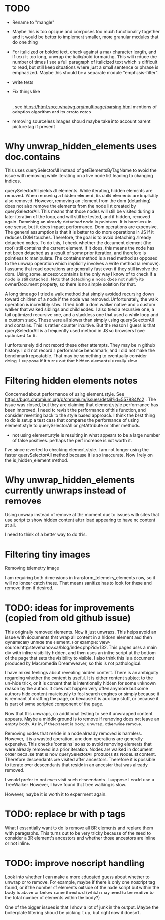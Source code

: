 
# TODO

* Rename to "mangle"

* Maybe this is too opaque and composes too much functionality together and
it would be better to implement smaller, more granular modules that do one
thing


* For italicized or bolded text, check against a max character length, and if
text is too long, unwrap the italic/bold formatting. This will reduce the
number of times I see a full paragraph of italicized text which is difficult
to read, but still keep situations where just a small sentence or phrase is
emphasized. Maybe this should be a separate module "emphasis-filter".

* write tests
* Fix things like <b><table></table></b>, see https://html.spec.whatwg.org/multipage/parsing.html mentions of adoption
algorithm and its errata notes
* removing sourceless images should maybe take into account parent picture tag
if present

# Why unwrap_hidden_elements uses doc.contains

This uses querySelectorAll instead of getElementsByTagName to avoid the issue
with removing while iterating on a live node list leading to changing indices.

querySelectorAll yields all elements. While iterating, hidden elements are
removed. When removing a hidden element, its child elements are implicitly
also removed. However, removing an element from the dom (detaching) does not
also remove the elements from the node list created by querySelectorAll. This
means that those nodes will still be visited during a later iteration of the
loop, and will still be tested, and if hidden, removed again. Detaching an
already detached node is pointless. It is harmless in one sense, but it does
impact performance. Dom operations are expensive. The general assumption is that
it is better to do more operations in JS if it reduces DOM touches. Therefore,
the goal is to avoid detaching already detached nodes. To do this, I check
whether the document element (the root) still contains the current element. If
it does, this means the node has not been detached as a result of some prior
iteration, and therefore is pointless to manipulate. The contains method is a
read method as opposed to the unwrap operation which implicitly involves a
write method (a remove). I assume that read operations are generally fast even
if they still involve the dom. Using some_ancestor.contains is the only way
I know of to check if a node is still detached. Note that detaching a node
does not nullify its ownerDocument property, so there is no simple solution
for that.

A long time ago I tried a walk method that simply avoided recursing down toward
children of a node if the node was removed. Unfortunately, the walk operation
is incredibly slow. I tried both a dom walker native and a custom walker that
walked siblings and child nodes. I also tried a recursive one, a tail optimized
recursive one, and a stackless one that used a while loop and a custom stack.
These were all slower than simply using querySelectorAll and contains. This is
rather counter intuitive. But the reason I guess is that querySelectorAll is
a frequently used method in JS so browsers have optimized for it.

I unfortunately did not record these other attempts. They may be in github
history. I did not record a performance benchmark, and I did not make the
benchmark repeatable. That may be something to eventually consider doing. I
suppose if it turns out that hidden elements is really slow.

# Filtering hidden elements notes

Concerned about performance of using element.style. See https://bugs.chromium.org/p/chromium/issues/detail?id=557884#c2 . The issue was
closed, but they are claiming that element.style performance has been improved.
I need to revisit the performance of this function, and consider reverting back
to the style based approach. I think the best thing to do is setup a test case
that compares the performance of using element.style to querySelectorAll or
getAttribute or other methods.

- not using element.style is resulting in what appears to be a large number of
false positives. perhaps the perf increase is not worth it.

I've since reverted to checking element.style. I am not longer using the faster
querySelectorAll method because it is so inaccurate. Now I rely on the
is_hidden_element method.

# Why unwrap_hidden_elements currently unwraps instead of removes

Using unwrap instead of remove at the moment due to issues with
sites that use script to show hidden content after load appearing to have
no content at all.

I need to think of a better way to do this.

# Filtering tiny images

Removing telemetry image <img src="s.gif" height="1" width="0">

I am requiring both dimensions in transform_telemetry_elements now, so it
will no longer catch these. That means sanitize has to look for these and
remove them if desired.

# TODO: ideas for improvements (copied from old github issue)

This originally removed elements. Now it just unwraps. This helps avoid an issue with documents that wrap all content in a hidden element and then dynamically unhide the element. For example: view-source:http:stevehanov.ca/blog/index.php?id=132. This pages uses a main div with inline visibility hidden, and then uses an inline script at the bottom of the page that sets the visibility to visible. I also think this is a document produced by Macromedia Dreamweaver, so this is not pathological.

I have mixed feelings about revealing hidden content. There is an ambiguity regarding whether the content is useful. It is either content subject to the un-hide trick, or it is content that is intentionally hidden for some unknown reason by the author. It does not happen very often anymore but some authors hide content maliciously to fool search engines or simply because it is remnant of drafting the page, or because it is auxiliary stuff, or because it is part of some scripted component of the page.

Now that this unwraps, do additional testing to see if unwrapped content appears. Maybe a middle ground is to remove if removing does not leave an empty body. As in, if the parent is body, unwrap, otherwise remove.

Removing nodes that reside in a node already removed is harmless. However, it is a wasted operation, and dom operations are generally expensive. This checks 'contains' so as to avoid removing elements that were already removed in a prior iteration. Nodes are walked in document order because that is how querySelectorAll produces its NodeList content. Therefore descendants are visited after ancestors. Therefore it is possible to iterate over descendants that reside in an ancestor that was already removed.

I would prefer to not even visit such descendants. I suppose I could use a TreeWalker. However, I have found that tree walking is slow.

However, maybe it is worth it to experiment again.

# TODO: replace br with p tags

What I essentially want to do is remove all BR elements and replace them with paragraphs. This turns out to be very tricky because of the need to consider a BR element's ancestors and whether those ancestors are inline or not inline.

# TODO: improve noscript handling

Look into whether I can make a more educated guess about whether to unwrap or to remove. For example, maybe if there is only one noscript tag found, or if the number of elements outside of the node script but within the body is above or below some threshold (which may need to be relative to the total number of elements within the body?)

One of the bigger issues is that I show a lot of junk in the output. Maybe the boilerplate filtering should be picking it up, but right now it doesn't.

